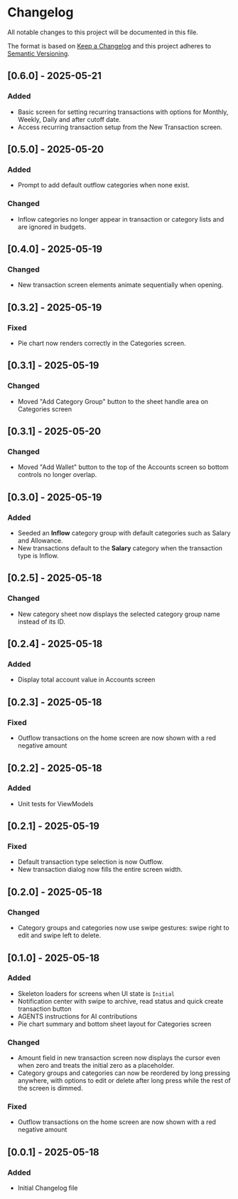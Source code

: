 # Changelog

All notable changes to this project will be documented in this file.


The format is based on [Keep a Changelog](https://keepachangelog.com/en/1.0.0/) and this project adheres to [Semantic Versioning](https://semver.org/spec/v2.0.0.html).
## [0.6.0] - 2025-05-21
### Added
- Basic screen for setting recurring transactions with options for Monthly, Weekly, Daily and after cutoff date.
- Access recurring transaction setup from the New Transaction screen.
## [0.5.0] - 2025-05-20
### Added
- Prompt to add default outflow categories when none exist.
### Changed
- Inflow categories no longer appear in transaction or category lists and are ignored in budgets.
## [0.4.0] - 2025-05-19
### Changed
- New transaction screen elements animate sequentially when opening.


## [0.3.2] - 2025-05-19
### Fixed
- Pie chart now renders correctly in the Categories screen.

## [0.3.1] - 2025-05-19
### Changed
- Moved "Add Category Group" button to the sheet handle area on Categories screen

## [0.3.1] - 2025-05-20
### Changed
- Moved "Add Wallet" button to the top of the Accounts screen so bottom controls no longer overlap.

## [0.3.0] - 2025-05-19
### Added
- Seeded an **Inflow** category group with default categories such as Salary and Allowance.
- New transactions default to the **Salary** category when the transaction type is Inflow.

## [0.2.5] - 2025-05-18
### Changed
- New category sheet now displays the selected category group name instead of its ID.

## [0.2.4] - 2025-05-18
### Added
- Display total account value in Accounts screen

## [0.2.3] - 2025-05-18
### Fixed
- Outflow transactions on the home screen are now shown with a red negative amount

## [0.2.2] - 2025-05-18
### Added
- Unit tests for ViewModels

## [0.2.1] - 2025-05-19
### Fixed
- Default transaction type selection is now Outflow.
- New transaction dialog now fills the entire screen width.

## [0.2.0] - 2025-05-18
### Changed
- Category groups and categories now use swipe gestures: swipe right to edit and
  swipe left to delete.

## [0.1.0] - 2025-05-18
### Added
- Skeleton loaders for screens when UI state is `Initial`
- Notification center with swipe to archive, read status and quick create transaction button
- AGENTS instructions for AI contributions
- Pie chart summary and bottom sheet layout for Categories screen

### Changed
- Amount field in new transaction screen now displays the cursor even when zero
  and treats the initial zero as a placeholder.
- Category groups and categories can now be reordered by long pressing anywhere,
  with options to edit or delete after long press while the rest of the screen
  is dimmed.

### Fixed
- Outflow transactions on the home screen are now shown with a red negative amount

## [0.0.1] - 2025-05-18
### Added
- Initial Changelog file

